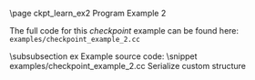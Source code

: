 \page ckpt_learn_ex2 Program Example 2

The full code for this *checkpoint* example can be found here:
`examples/checkpoint_example_2.cc`

\subsubsection ex Example source code:
\snippet examples/checkpoint_example_2.cc Serialize custom structure

